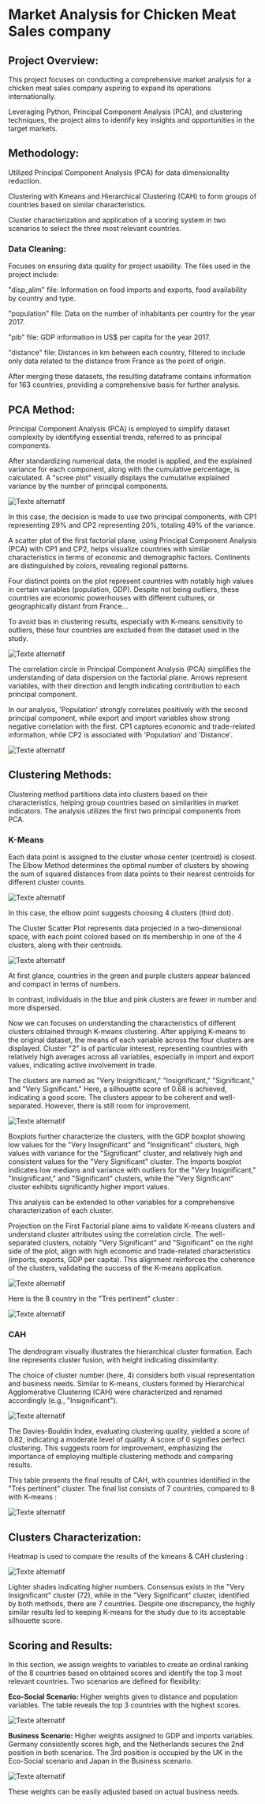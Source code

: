 # Market Analysis for Chicken Meat Sales company

## Project Overview:
This project focuses on conducting a comprehensive market analysis for a chicken meat sales company aspiring to expand its operations internationally. 

Leveraging Python, Principal Component Analysis (PCA), and clustering techniques, the project aims to identify key insights and opportunities in the target markets.

## Methodology:
Utilized Principal Component Analysis (PCA) for data dimensionality reduction.

Clustering with Kmeans and Hierarchical Clustering (CAH) to form groups of countries based on similar characteristics.

Cluster characterization and application of a scoring system in two scenarios to select the three most relevant countries.

### Data Cleaning:
Focuses on ensuring data quality for project usability. The files used in the project include:

"disp_alim" file: Information on food imports and exports, food availability by country and type.

"population" file: Data on the number of inhabitants per country for the year 2017.

"pib" file: GDP information in US$ per capita for the year 2017.

"distance" file: Distances in km between each country, filtered to include only data related to the distance from France as the point of origin.

After merging these datasets, the resulting dataframe contains information for 163 countries, providing a comprehensive basis for further analysis.

## PCA Method:
Principal Component Analysis (PCA) is employed to simplify dataset complexity by identifying essential trends, referred to as principal components.

After standardizing numerical data, the model is applied, and the explained variance for each component, along with the cumulative percentage, is calculated. A "scree plot" visually displays the cumulative explained variance by the number of principal components.

![Texte alternatif](https://github.com/MelvinDerouck/Market-survey-for-a-food-processing-company/blob/main/Viz/éboulis%20des%20valeurs%20propres.png)

In this case, the decision is made to use two principal components, with CP1 representing 29% and CP2 representing 20%, totaling 49% of the variance.

A scatter plot of the first factorial plane, using Principal Component Analysis (PCA) with CP1 and CP2, helps visualize countries with similar characteristics in terms of economic and demographic factors. Continents are distinguished by colors, revealing regional patterns.

Four distinct points on the plot represent countries with notably high values in certain variables (population, GDP). Despite not being outliers, these countries are economic powerhouses with different cultures, or geographically distant from France...

To avoid bias in clustering results, especially with K-means sensitivity to outliers, these four countries are excluded from the dataset used in the study.

![Texte alternatif](https://github.com/MelvinDerouck/Market-survey-for-a-food-processing-company/blob/main/Viz/premier%20plan%20factoriel%20avec%20continents.png)

The correlation circle in Principal Component Analysis (PCA) simplifies the understanding of data dispersion on the factorial plane. Arrows represent variables, with their direction and length indicating contribution to each principal component. 

In our analysis, 'Population' strongly correlates positively with the second principal component, while export and import variables show strong negative correlation with the first. CP1 captures economic and trade-related information, while CP2 is associated with 'Population' and 'Distance'.

![Texte alternatif](https://github.com/MelvinDerouck/Market-survey-for-a-food-processing-company/blob/main/Viz/cercle%20corr.png)

## Clustering Methods:
Clustering method partitions data into clusters based on their characteristics, helping group countries based on similarities in market indicators. The analysis utilizes the first two principal components from PCA.

### K-Means

Each data point is assigned to the cluster whose center (centroid) is closest. The Elbow Method determines the optimal number of clusters by showing the sum of squared distances from data points to their nearest centroids for different cluster counts. 

![Texte alternatif](https://github.com/MelvinDerouck/Market-survey-for-a-food-processing-company/blob/main/Viz/coude.png)

In this case, the elbow point suggests choosing 4 clusters (third dot).

The Cluster Scatter Plot represents data projected in a two-dimensional space, with each point colored based on its membership in one of the 4 clusters, along with their centroids.

![Texte alternatif](https://github.com/MelvinDerouck/Market-survey-for-a-food-processing-company/blob/main/Viz/clusters_kmeans.png)

At first glance, countries in the green and purple clusters appear balanced and compact in terms of numbers. 

In contrast, individuals in the blue and pink clusters are fewer in number and more dispersed.

Now we can focuses on understanding the characteristics of different clusters obtained through K-means clustering. After applying K-means to the original dataset, the means of each variable across the four clusters are displayed. Cluster "2" is of particular interest, representing countries with relatively high averages across all variables, especially in import and export values, indicating active involvement in trade.

The clusters are named as "Very Insignificant," "Insignificant," "Significant," and "Very Significant." 
Here, a silhouette score of 0.68 is achieved, indicating a good score. The clusters appear to be coherent and well-separated. However, there is still room for improvement.

![Texte alternatif](https://github.com/MelvinDerouck/Market-survey-for-a-food-processing-company/blob/main/Viz/boxplot%20PIB$%20k-means.png)

Boxplots further characterize the clusters, with the GDP boxplot showing low values for the "Very Insignificant" and "Insignificant" clusters, high values with variance for the "Significant" cluster, and relatively high and consistent values for the "Very Significant" cluster. The Imports boxplot indicates low medians and variance with outliers for the "Very Insignificant," "Insignificant," and "Significant" clusters, while the "Very Significant" cluster exhibits significantly higher import values.

This analysis can be extended to other variables for a comprehensive characterization of each cluster.

Projection on the First Factorial plane aims to validate K-means clusters and understand cluster attributes using the correlation circle. The well-separated clusters, notably "Very Significant" and "Significant" on the right side of the plot, align with high economic and trade-related characteristics (imports, exports, GDP per capita). This alignment reinforces the coherence of the clusters, validating the success of the K-means application.

![Texte alternatif](https://github.com/MelvinDerouck/Market-survey-for-a-food-processing-company/blob/main/Viz/Projection%20premier%20plan.png)

Here is the 8 country in the "Trés pertinent" cluster : 

![Texte alternatif](https://github.com/MelvinDerouck/Market-survey-for-a-food-processing-company/blob/main/Viz/Clusters%20kmeans.png)

### CAH
The dendrogram visually illustrates the hierarchical cluster formation. Each line represents cluster fusion, with height indicating dissimilarity. 

The choice of cluster number (here, 4) considers both visual representation and business needs. Similar to K-means, clusters formed by Hierarchical Agglomerative Clustering (CAH) were characterized and renamed accordingly (e.g., "Insignificant").

![Texte alternatif](https://github.com/MelvinDerouck/Market-survey-for-a-food-processing-company/blob/main/Viz/dendrogram.png)

The Davies-Bouldin Index, evaluating clustering quality, yielded a score of 0.82, indicating a moderate level of quality. A score of 0 signifies perfect clustering. This suggests room for improvement, emphasizing the importance of employing multiple clustering methods and comparing results.

This table presents the final results of CAH, with countries identified in the "Trés pertinent" cluster. The final list consists of 7 countries, compared to 8 with K-means :

![Texte alternatif](https://github.com/MelvinDerouck/Market-survey-for-a-food-processing-company/blob/main/Viz/Clustering%20CAH.png)

## Clusters Characterization:
Heatmap is used to compare the results of the kmeans & CAH clustering :

![Texte alternatif](https://github.com/MelvinDerouck/Market-survey-for-a-food-processing-company/blob/main/Viz/heatmap%20clusters.png)

Lighter shades indicating higher numbers. Consensus exists in the "Very Insignificant" cluster (72), while in the "Very Significant" cluster, identified by both methods, there are 7 countries. Despite one discrepancy, the highly similar results led to keeping K-means for the study due to its acceptable silhouette score.

## Scoring and Results:
In this section, we assign weights to variables to create an ordinal ranking of the 8 countries based on obtained scores and identify the top 3 most relevant countries. Two scenarios are defined for flexibility:

**Eco-Social Scenario:** Higher weights given to distance and population variables. The table reveals the top 3 countries with the highest scores.

![Texte alternatif](https://github.com/MelvinDerouck/Market-survey-for-a-food-processing-company/blob/main/Viz/score%20écolo.png)

**Business Scenario:** Higher weights assigned to GDP and imports variables. Germany consistently scores high, and the Netherlands secures the 2nd position in both scenarios. The 3rd position is occupied by the UK in the Eco-Social scenario and Japan in the Business scenario.

![Texte alternatif](https://github.com/MelvinDerouck/Market-survey-for-a-food-processing-company/blob/main/Viz/score%20business.png)

These weights can be easily adjusted based on actual business needs.


